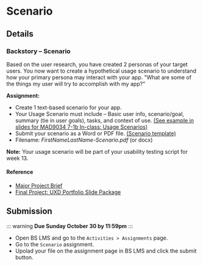 # Scenario
## Details

### Backstory – Scenario

Based on the user research, you have created 2 personas of your target users. You now want to create a hypothetical usage scenario to understand how your primary persona may interact with your app. "What are some of the things my user will try to accomplish with my app?"

**Assignment:**

- Create 1 text-based scenario for your app. 
- Your Usage Scenario must include – Basic user info, scenario/goal, summary (tie in user goals), tasks, and context of use. [(See example in slides for MAD9034 7-1b In-class: Usage Scenarios)](https://drive.google.com/drive/folders/1kCPUsO4_f6Hz47THcBzFBiMlCJIzpvG7)
- Submit your scenario as a Word or PDF file. [(Scenario template)](https://docs.google.com/document/d/1m5uQQLEmWjMc_W-XJiXAuKD8mux0BydoBEUtzF4iC50/edit?usp=sharing)
- Filename: _FirstNameLastName-Scenario.pdf_ (or docx) 

**Note:** Your usage scenario will be part of your usability testing script for week 13. 


#### Reference
- [Major Project Brief](project-brief.md)
- [Final Project: UXD Portfolio Slide Package](proj.md)


## Submission

::: warning
**Due Sunday October 30 by 11:59pm**
:::

- Open BS LMS and go to the `Activities > Assignments` page.
- Go to the `Scenario` assignment.
- Upolad your file on the assignment page in BS LMS and click the submit button. 